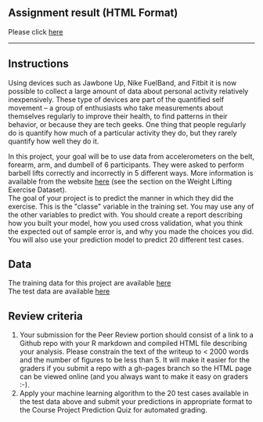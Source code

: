 
 ## Assignment result (HTML Format)
 Please click [here](https://kjan318.github.io/coursea_DS/S08/W4_Assignment.html)   

-----------------------------------------------------------------------------------------------------------------------------------------------------------------------------

## Instructions
Using devices such as Jawbone Up, Nike FuelBand, and Fitbit it is now possible to collect a large amount of data about personal activity relatively inexpensively. These type of devices are part of the quantified self movement – a group of enthusiasts who take measurements about themselves regularly to improve their health, to find patterns in their behavior, or because they are tech geeks. One thing that people regularly do is quantify how much of a particular activity they do, but they rarely quantify how well they do it.

In this project, your goal will be to use data from accelerometers on the belt, forearm, arm, and dumbell of 6 participants. They were asked to perform barbell lifts correctly and incorrectly in 5 different ways. More information is available from the website [ here](http://web.archive.org/web/20161224072740/http:/groupware.les.inf.puc-rio.br/har) (see the section on the Weight Lifting Exercise Dataset).  
The goal of your project is to predict the manner in which they did the exercise. This is the "classe" variable in the training set. You may use any of the other variables to predict with. You should create a report describing how you built your model, how you used cross validation, what you think the expected out of sample error is, and why you made the choices you did. You will also use your prediction model to predict 20 different test cases.


## Data
The training data for this project are available [here](https://d396qusza40orc.cloudfront.net/predmachlearn/pml-training.csv)  
The test data are available [here](https://d396qusza40orc.cloudfront.net/predmachlearn/pml-testing.csv)


## Review criteria
  1. Your submission for the Peer Review portion should consist of a link to a Github repo with your R markdown and compiled HTML file describing your analysis. Please constrain the text of the writeup to < 2000 words and the number of figures to be less than 5. It will make it easier for the graders if you submit a repo with a gh-pages branch so the HTML page can be viewed online (and you always want to make it easy on graders :-).
  2. Apply your machine learning algorithm to the 20 test cases available in the test data above and submit your predictions in appropriate format to the Course Project Prediction Quiz for automated grading.
 
